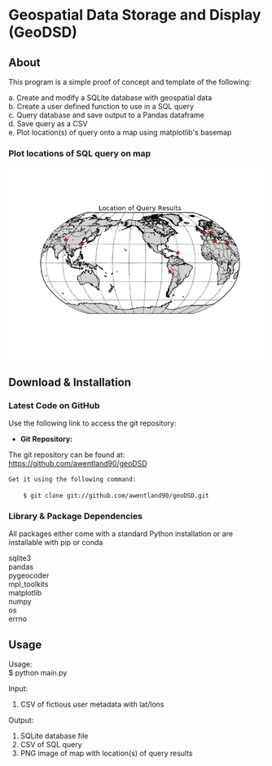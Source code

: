Geospatial Data Storage and Display (GeoDSD)
=========

About
--------
This program is a simple proof of concept and template of the following:

a. Create and modify a SQLite database with geospatial data  
b. Create a user defined function to use in a SQL query  
c. Query database and save output to a Pandas dataframe  
d. Save query as a CSV  
e. Plot location(s) of query onto a map using matplotlib's basemap  

### Plot locations of SQL query on map

![geoDSD dualmode](https://github.com/awentland90/geoDSD/blob/master/images/query_plot_results.png)


Download & Installation
--------

### Latest Code on GitHub

Use the following link to access the git repository:

*   **Git Repository:**

   The git repository can be found at: <https://github.com/awentland90/geoDSD>
   
    Get it using the following command:

        $ git clone git://github.com/awentland90/geoDSD.git

### Library & Package Dependencies
All packages either come with a standard Python installation or are installable with pip or conda

sqlite3  
pandas  
pygeocoder  
mpl_toolkits  
matplotlib  
numpy  
os  
errno  


Usage
--------

Usage:  
$ python main.py

Input:  
1. CSV of fictious user metadata with lat/lons

Output:  
1. SQLite database file  
2. CSV of SQL query  
3. PNG image of map with location(s) of query results  
